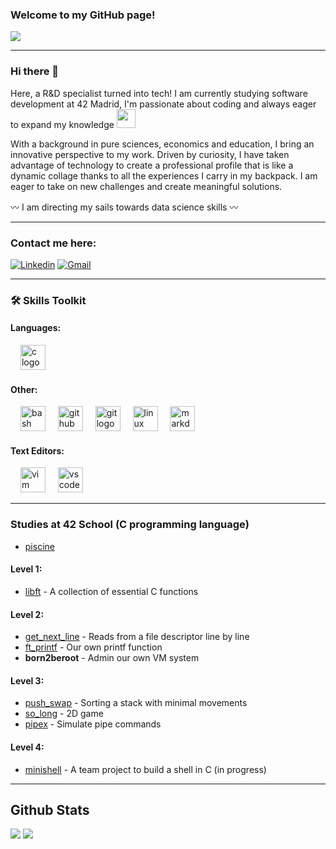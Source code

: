 ### Welcome to my GitHub page! 
<img src="https://komarev.com/ghpvc/?username=cristinarlr&&style=flat-square" align="center" />

---
### Hi there 👋

Here, a R&D specialist turned into tech! I am currently studying software development at 42 Madrid, I'm passionate about coding and always eager to expand my knowledge <img src="https://media.giphy.com/media/WUlplcMpOCEmTGBtBW/giphy.gif" width="30"> 

With a background in pure sciences, economics and education, I bring an innovative perspective to my work. Driven by curiosity, I have taken advantage of technology to create a professional profile that is like a dynamic collage thanks to all the experiences I carry in my backpack. I am eager to take on new challenges and create meaningful solutions.

〰️ I am directing my sails towards data science skills 〰️


---

### Contact me here:

[![Linkedin](https://img.shields.io/badge/LinkedIn-0077B5?style=for-the-badge&logo=linkedin&logoColor=white)](https://www.linkedin.com/in/cramirezlopezramallal/) [![Gmail](https://img.shields.io/badge/Gmail-D14836?style=for-the-badge&logo=gmail&logoColor=white)](mailto:cristinarlr@gmail.com)

---
###

<h3 align="left">🛠 Skills Toolkit </h3>

<div align="left">
  <h4 align="left">Languages:</h4>
  <img width="12" />
  <img src="https://cdn.jsdelivr.net/gh/devicons/devicon/icons/c/c-original.svg" height="40" alt="c logo"  />
 
<!-- **C++ & PYTHON TO ADD SOON **:)
  <img width="12" />
  <img src="https://cdn.jsdelivr.net/gh/devicons/devicon/icons/cplusplus/cplusplus-original.svg" height="40" alt="cplusplus logo"  />
  <img width="12" />
  <img src="https://cdn.jsdelivr.net/gh/devicons/devicon/icons/python/python-original.svg" height="40" alt="python logo"  />
--> 
   <!--  --> 
  <!--  
  <h4 align="left">DevOps:</h4>
  <img width="12" />
  <img src="https://cdn.jsdelivr.net/gh/devicons/devicon/icons/docker/docker-original.svg" height="40" alt="docker logo"  />
  <img width="12" />
  <img src="https://cdn.jsdelivr.net/gh/devicons/devicon/icons/googlecloud/googlecloud-original.svg" height="40" alt="googlecloud logo"  />
  <img width="12" />
  <img src="https://cdn.jsdelivr.net/gh/devicons/devicon/icons/ansible/ansible-original.svg" height="40" alt="ansible logo"  />
  <img width="12" />
  <img src="https://cdn.jsdelivr.net/gh/devicons/devicon/icons/kubernetes/kubernetes-plain.svg" height="40" alt="kubernetes logo"  />
  
  <h4 align="left">Full Stack Development:</h4>
  <img width="12" />
  <img src="https://www.vectorlogo.zone/logos/nestjs/nestjs-icon.svg" height="40" alt="nestjs logo"  />
  <img width="12" />
  <img src="https://cdn.jsdelivr.net/gh/devicons/devicon/icons/vuejs/vuejs-original.svg" height="40" alt="vuejs logo"  />
  <img width="12" />
  <img src="https://cdn.jsdelivr.net/gh/devicons/devicon/icons/html5/html5-original.svg" height="40" alt="html5 logo"  />
  <img width="12" />
  <img src="https://cdn.jsdelivr.net/gh/devicons/devicon/icons/css3/css3-original.svg" height="40" alt="css3 logo"  />
  <img width="12" />
  <img src="https://cdn.jsdelivr.net/gh/devicons/devicon/icons/postgresql/postgresql-original.svg" height="40" alt="postgresql logo"  />
  <img width="12" />
  <img src="https://cdn.jsdelivr.net/gh/devicons/devicon/icons/react/react-original.svg" height="40" alt="react logo"  />
  -->

  <!-- 
  <h4 align="left">Tools:</h4>
  <img width="12" />
  <img src="https://cdn.jsdelivr.net/gh/devicons/devicon/icons/canva/canva-original.svg" height="40" alt="canva logo"  />
  -->
  
  <h4 align="left">Other:</h4>
  <img width="12" />
  <img src="https://cdn.jsdelivr.net/gh/devicons/devicon/icons/bash/bash-original.svg" height="40" alt="bash logo"  />
  <img width="12" />
  <img src="https://cdn.jsdelivr.net/gh/devicons/devicon/icons/github/github-original.svg" height="40" alt="github logo"  />
  <img width="12" />
  <img src="https://cdn.jsdelivr.net/gh/devicons/devicon/icons/git/git-original.svg" height="40" alt="git logo"  />
  <img width="12" />
  <img src="https://cdn.jsdelivr.net/gh/devicons/devicon/icons/linux/linux-original.svg" height="40" alt="linux logo"  />
  <img width="12" />
  <img src="https://cdn.jsdelivr.net/gh/devicons/devicon/icons/markdown/markdown-original.svg" height="40" alt="markdown logo"  />
  <!--
  ARDUINO & RASPBERRI PI TO ADD SOON
  <img width="12" />
  <img src="https://cdn.jsdelivr.net/gh/devicons/devicon/icons/arduino/arduino-original.svg" height="40" alt="arduino logo"  />
  <img width="12" />
  <img src="https://cdn.jsdelivr.net/gh/devicons/devicon/icons/raspberrypi/raspberrypi-original.svg" height="40" alt="raspberrypi logo"  />
  -->
  
  <h4 align="left">Text Editors:</h4>
  <img width="12" />
  <img src="https://cdn.jsdelivr.net/gh/devicons/devicon/icons/vim/vim-original.svg" height="40" alt="vim logo"  />
  <img width="12" />
  <img src="https://cdn.jsdelivr.net/gh/devicons/devicon/icons/vscode/vscode-original.svg" height="40" alt="vscode logo"  />
</div>

---

### Studies at 42 School (C programming language)
- [piscine](https://github.com/cristinarlr/piscina_42)

#### Level 1:
- [libft](https://github.com/cristinarlr/libft) - A collection of essential C functions

#### Level 2:
- [get_next_line](https://github.com/cristinarlr/get_next_line) - Reads from a file descriptor line by line
- [ft_printf](https://github.com/cristinarlr/ft_printf) - Our own printf function
- **born2beroot** - Admin our own VM system

#### Level 3:
- [push_swap](https://github.com/cristinarlr/push_swap) - Sorting a stack with minimal movements
- [so_long](https://github.com/cristinarlr/so_long) - 2D game
- [pipex](https://github.com/cristinarlr/pipex) - Simulate pipe commands

#### Level 4:
- [minishell](https://github.com/cristinarlr/minishell) - A team project to build a shell in C (in progress)

---

## Github Stats  
<div align="left">

<img src="https://github-readme-stats.vercel.app/api?username=cristinarlr&show_icons=true&count_private=true&hide_border=true&theme=tokyonight" />  

<img src="https://github-readme-stats.vercel.app/api/top-langs/?username=cristinarlr&hide_border=true&layout=compact&theme=tokyonight"  />  

</div>  


